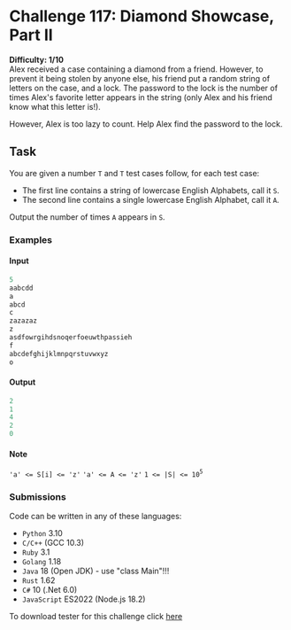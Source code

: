 # Challenge 117: Diamond Showcase, Part II

**Difficulty: 1/10**  
Alex received a case containing a diamond from a friend. However, to prevent it being stolen by anyone else, his friend put a random string of letters on the case, and a lock. The password to the lock is the number of times Alex's favorite letter appears in the string (only Alex and his friend know what this letter is!).

However, Alex is too lazy to count. Help Alex find the password to the lock.

## Task

You are given a number `T` and `T` test cases follow, for each test case:

- The first line contains a string of lowercase English Alphabets, call it `S`.
- The second line contains a single lowercase English Alphabet, call it `A`.

Output the number of times `A` appears in `S`.

### Examples

#### Input

```rust
5
aabcdd
a
abcd
c
zazazaz
z
asdfowrgihdsnoqerfoeuwthpassieh
f
abcdefghijklmnpqrstuvwxyz
o
```

#### Output

```rust
2
1
4
2
0
```

#### Note

`'a' <= S[i] <= 'z'`
`'a' <= A <= 'z'`
`1 <= |S| <= 10`<sup>`5`</sup>

### Submissions

Code can be written in any of these languages:

- `Python` 3.10
- `C/C++` (GCC 10.3)
- `Ruby` 3.1
- `Golang` 1.18
- `Java` 18 (Open JDK) - use "class Main"!!!
- `Rust` 1.62
- `C#` 10 (.Net 6.0)
- `JavaScript` ES2022 (Node.js 18.2)

To download tester for this challenge click [here](https://downgit.github.io/#/home?url=https://github.com/Pomroka/TWT_Challenges_Tester/tree/main/PreviousChallenges/Challenge_117)
